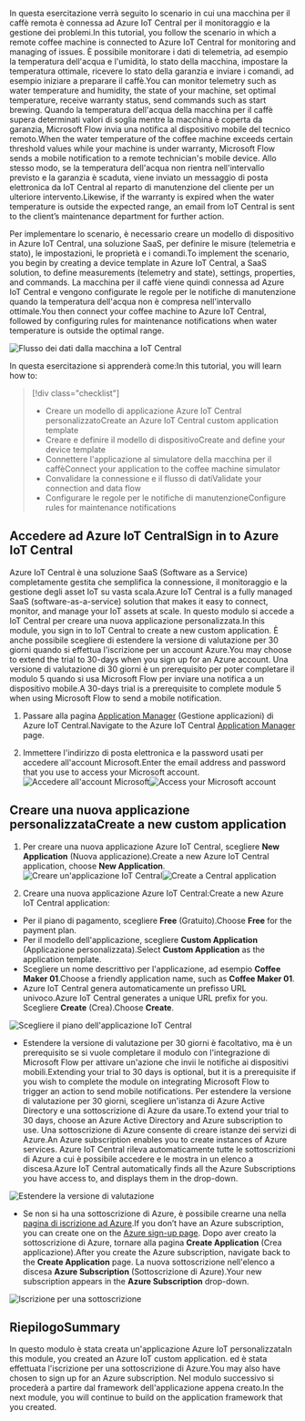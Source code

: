  <span data-ttu-id="dc184-101">In questa esercitazione verrà seguito lo scenario in cui una macchina per il caffè remota è connessa ad Azure IoT Central per il monitoraggio e la gestione dei problemi.</span><span class="sxs-lookup"><span data-stu-id="dc184-101">In this tutorial, you follow the scenario in which a remote coffee machine is connected to Azure IoT Central for monitoring and managing of issues.</span></span> <span data-ttu-id="dc184-102">È possibile monitorare i dati di telemetria, ad esempio la temperatura dell'acqua e l'umidità, lo stato della macchina, impostare la temperatura ottimale, ricevere lo stato della garanzia e inviare i comandi, ad esempio iniziare a preparare il caffè.</span><span class="sxs-lookup"><span data-stu-id="dc184-102">You can monitor telemetry such as water temperature and humidity, the state of your machine, set optimal temperature, receive warranty status, send commands such as start brewing.</span></span> <span data-ttu-id="dc184-103">Quando la temperatura dell'acqua della macchina per il caffè supera determinati valori di soglia mentre la macchina è coperta da garanzia, Microsoft Flow invia una notifica al dispositivo mobile del tecnico remoto.</span><span class="sxs-lookup"><span data-stu-id="dc184-103">When the water temperature of the coffee machine exceeds certain threshold values while your machine is under warranty, Microsoft Flow sends a mobile notification to a remote technician's mobile device.</span></span> <span data-ttu-id="dc184-104">Allo stesso modo, se la temperatura dell'acqua non rientra nell'intervallo previsto e la garanzia è scaduta, viene inviato un messaggio di posta elettronica da IoT Central al reparto di manutenzione del cliente per un ulteriore intervento.</span><span class="sxs-lookup"><span data-stu-id="dc184-104">Likewise, if the warranty is expired when the water temperature is outside the expected range, an email from IoT Central is sent to the client’s maintenance department for further action.</span></span>

<span data-ttu-id="dc184-105">Per implementare lo scenario, è necessario creare un modello di dispositivo in Azure IoT Central, una soluzione SaaS, per definire le misure (telemetria e stato), le impostazioni, le proprietà e i comandi.</span><span class="sxs-lookup"><span data-stu-id="dc184-105">To implement the scenario, you begin by creating a device template in Azure IoT Central, a SaaS solution, to define measurements (telemetry and state), settings, properties, and commands.</span></span> <span data-ttu-id="dc184-106">La macchina per il caffè viene quindi connessa ad Azure IoT Central e vengono configurate le regole per le notifiche di manutenzione quando la temperatura dell'acqua non è compresa nell'intervallo ottimale.</span><span class="sxs-lookup"><span data-stu-id="dc184-106">You then connect your coffee machine to Azure IoT Central, followed by configuring rules for maintenance notifications when water temperature is outside the optimal range.</span></span>

![Flusso dei dati dalla macchina a IoT Central](../images/1-data-flow.png)

<span data-ttu-id="dc184-108">In questa esercitazione si apprenderà come:</span><span class="sxs-lookup"><span data-stu-id="dc184-108">In this tutorial, you will learn how to:</span></span>
> [!div class="checklist"]
> * <span data-ttu-id="dc184-109">Creare un modello di applicazione Azure IoT Central personalizzato</span><span class="sxs-lookup"><span data-stu-id="dc184-109">Create an Azure IoT Central custom application template</span></span>
> * <span data-ttu-id="dc184-110">Creare e definire il modello di dispositivo</span><span class="sxs-lookup"><span data-stu-id="dc184-110">Create and define your device template</span></span>
> * <span data-ttu-id="dc184-111">Connettere l'applicazione al simulatore della macchina per il caffè</span><span class="sxs-lookup"><span data-stu-id="dc184-111">Connect your application to the coffee machine simulator</span></span>
> * <span data-ttu-id="dc184-112">Convalidare la connessione e il flusso di dati</span><span class="sxs-lookup"><span data-stu-id="dc184-112">Validate your connection and data flow</span></span>
> * <span data-ttu-id="dc184-113">Configurare le regole per le notifiche di manutenzione</span><span class="sxs-lookup"><span data-stu-id="dc184-113">Configure rules for maintenance notifications</span></span>
 
## <a name="sign-in-to-azure-iot-central"></a><span data-ttu-id="dc184-114">Accedere ad Azure IoT Central</span><span class="sxs-lookup"><span data-stu-id="dc184-114">Sign in to Azure IoT Central</span></span>

<span data-ttu-id="dc184-115">Azure IoT Central è una soluzione SaaS (Software as a Service) completamente gestita che semplifica la connessione, il monitoraggio e la gestione degli asset IoT su vasta scala.</span><span class="sxs-lookup"><span data-stu-id="dc184-115">Azure IoT Central is a fully managed SaaS (software-as-a-service) solution that makes it easy to connect, monitor, and manage your IoT assets at scale.</span></span> <span data-ttu-id="dc184-116">In questo modulo si accede a IoT Central per creare una nuova applicazione personalizzata.</span><span class="sxs-lookup"><span data-stu-id="dc184-116">In this module, you sign in to IoT Central to create a new custom application.</span></span> <span data-ttu-id="dc184-117">È anche possibile scegliere di estendere la versione di valutazione per 30 giorni quando si effettua l'iscrizione per un account Azure.</span><span class="sxs-lookup"><span data-stu-id="dc184-117">You may choose to extend the trial to 30-days when you sign up for an Azure account.</span></span> <span data-ttu-id="dc184-118">Una versione di valutazione di 30 giorni è un prerequisito per poter completare il modulo 5 quando si usa Microsoft Flow per inviare una notifica a un dispositivo mobile.</span><span class="sxs-lookup"><span data-stu-id="dc184-118">A 30-days trial is a prerequisite to complete module 5 when using Microsoft Flow to send a mobile notification.</span></span>

1. <span data-ttu-id="dc184-119">Passare alla pagina [Application Manager](https://aka.ms/iotcentral) (Gestione applicazioni) di Azure IoT Central.</span><span class="sxs-lookup"><span data-stu-id="dc184-119">Navigate to the Azure IoT Central [Application Manager](https://aka.ms/iotcentral) page.</span></span> 

1. <span data-ttu-id="dc184-120">Immettere l'indirizzo di posta elettronica e la password usati per accedere all'account Microsoft.</span><span class="sxs-lookup"><span data-stu-id="dc184-120">Enter the email address and password that you use to access your Microsoft account.</span></span>
<span data-ttu-id="dc184-121">![Accedere all'account Microsoft](../images/1-create-app-a.png)</span><span class="sxs-lookup"><span data-stu-id="dc184-121">![Access your Microsoft account](../images/1-create-app-a.png)</span></span>

## <a name="create-a-new-custom-application"></a><span data-ttu-id="dc184-122">Creare una nuova applicazione personalizzata</span><span class="sxs-lookup"><span data-stu-id="dc184-122">Create a new custom application</span></span>

1. <span data-ttu-id="dc184-123">Per creare una nuova applicazione Azure IoT Central, scegliere **New Application** (Nuova applicazione).</span><span class="sxs-lookup"><span data-stu-id="dc184-123">Create a new Azure IoT Central application, choose **New Application**.</span></span> 
<span data-ttu-id="dc184-124">![Creare un'applicazione IoT Central](../images/1-create-app-b.png)</span><span class="sxs-lookup"><span data-stu-id="dc184-124">![Create a Central application](../images/1-create-app-b.png)</span></span>

1. <span data-ttu-id="dc184-125">Creare una nuova applicazione Azure IoT Central:</span><span class="sxs-lookup"><span data-stu-id="dc184-125">Create a new Azure IoT Central application:</span></span>
* <span data-ttu-id="dc184-126">Per il piano di pagamento, scegliere **Free** (Gratuito).</span><span class="sxs-lookup"><span data-stu-id="dc184-126">Choose **Free** for the payment plan.</span></span>
* <span data-ttu-id="dc184-127">Per il modello dell'applicazione, scegliere **Custom Application** (Applicazione personalizzata).</span><span class="sxs-lookup"><span data-stu-id="dc184-127">Select **Custom Application** as the application template.</span></span>
* <span data-ttu-id="dc184-128">Scegliere un nome descrittivo per l'applicazione, ad esempio **Coffee Maker 01**.</span><span class="sxs-lookup"><span data-stu-id="dc184-128">Choose a friendly application name, such as **Coffee Maker 01**.</span></span> 
* <span data-ttu-id="dc184-129">Azure IoT Central genera automaticamente un prefisso URL univoco.</span><span class="sxs-lookup"><span data-stu-id="dc184-129">Azure IoT Central generates a unique URL prefix for you.</span></span> <span data-ttu-id="dc184-130">Scegliere **Create** (Crea).</span><span class="sxs-lookup"><span data-stu-id="dc184-130">Choose **Create**.</span></span>

![Scegliere il piano dell'applicazione IoT Central](../images/1-create-app-c.png)

* <span data-ttu-id="dc184-132">Estendere la versione di valutazione per 30 giorni è facoltativo, ma è un prerequisito se si vuole completare il modulo con l'integrazione di Microsoft Flow per attivare un'azione che invii le notifiche ai dispositivi mobili.</span><span class="sxs-lookup"><span data-stu-id="dc184-132">Extending your trial to 30 days is optional, but it is a prerequisite if you wish to complete the module on integrating Microsoft Flow to trigger an action to send mobile notifications.</span></span> <span data-ttu-id="dc184-133">Per estendere la versione di valutazione per 30 giorni, scegliere un'istanza di Azure Active Directory e una sottoscrizione di Azure da usare.</span><span class="sxs-lookup"><span data-stu-id="dc184-133">To extend your trial to 30 days, choose an Azure Active Directory and Azure subscription to use.</span></span> <span data-ttu-id="dc184-134">Una sottoscrizione di Azure consente di creare istanze dei servizi di Azure.</span><span class="sxs-lookup"><span data-stu-id="dc184-134">An Azure subscription enables you to create instances of Azure services.</span></span> <span data-ttu-id="dc184-135">Azure IoT Central rileva automaticamente tutte le sottoscrizioni di Azure a cui è possibile accedere e le mostra in un elenco a discesa.</span><span class="sxs-lookup"><span data-stu-id="dc184-135">Azure IoT Central automatically finds all the Azure Subscriptions you have access to, and displays them in the drop-down.</span></span>
        
![Estendere la versione di valutazione](../images/1-create-app-d.png)
    
* <span data-ttu-id="dc184-137">Se non si ha una sottoscrizione di Azure, è possibile crearne una nella [pagina di iscrizione ad Azure](https://aka.ms/createazuresubscription).</span><span class="sxs-lookup"><span data-stu-id="dc184-137">If you don’t have an Azure subscription, you can create one on the [Azure sign-up page](https://aka.ms/createazuresubscription).</span></span> <span data-ttu-id="dc184-138">Dopo aver creato la sottoscrizione di Azure, tornare alla pagina **Create Application** (Crea applicazione).</span><span class="sxs-lookup"><span data-stu-id="dc184-138">After you create the Azure subscription, navigate back to the **Create Application** page.</span></span> <span data-ttu-id="dc184-139">La nuova sottoscrizione nell'elenco a discesa **Azure Subscription** (Sottoscrizione di Azure).</span><span class="sxs-lookup"><span data-stu-id="dc184-139">Your new subscription appears in the **Azure Subscription** drop-down.</span></span>
        
![Iscrizione per una sottoscrizione](../images/1-create-app-e.png)

## <a name="summary"></a><span data-ttu-id="dc184-141">Riepilogo</span><span class="sxs-lookup"><span data-stu-id="dc184-141">Summary</span></span>

<span data-ttu-id="dc184-142">In questo modulo è stata creata un'applicazione Azure IoT personalizzata</span><span class="sxs-lookup"><span data-stu-id="dc184-142">In this module, you created an Azure IoT custom application.</span></span> <span data-ttu-id="dc184-143">ed è stata effettuata l'iscrizione per una sottoscrizione di Azure.</span><span class="sxs-lookup"><span data-stu-id="dc184-143">You may also have chosen to sign up for an Azure subscription.</span></span> <span data-ttu-id="dc184-144">Nel modulo successivo si procederà a partire dal framework dell'applicazione appena creato.</span><span class="sxs-lookup"><span data-stu-id="dc184-144">In the next module, you will continue to build on the application framework that you created.</span></span> 